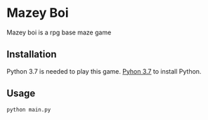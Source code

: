 # Mazey Boi

Mazey boi is a rpg base maze game

## Installation

Python 3.7 is needed to play this game. [Pyhon 3.7](https://www.python.org/downloads/) to install Python.

## Usage

```python
python main.py
```
